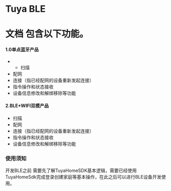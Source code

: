 # Tuya BLE 
# 文档 包含以下功能。
#### 1.0单点蓝牙产品
* * 扫描
* 配网
* 连接（指已经配网的设备重新发起连接）
* 指令操作和状态接收
* 设备信息修改和解绑移除等功能
#### 2.BLE+WIFI双模产品
* 扫描
* 配网
* 连接（指已经配网的设备重新发起连接）
* 指令操作和状态接收
* 设备信息修改和解绑移除等功能

### 使用须知
开发BLE之前 需要先了解TuyaHomeSDK基本逻辑，需要已经使用TuyaHomeSdk完成登录创建家庭等基本操作，在此之后可以进行BLE设备开发使用。


